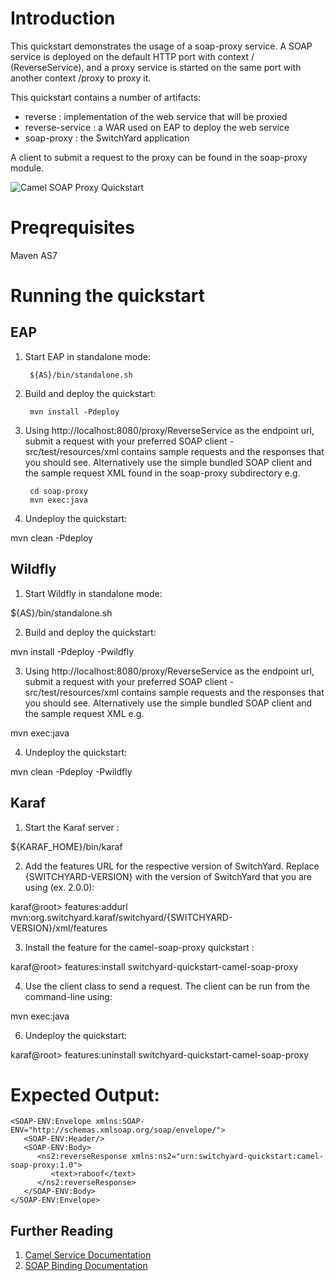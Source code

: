Introduction
============
This quickstart demonstrates the usage of a soap-proxy service. A SOAP service is deployed
on the default HTTP port with context / (ReverseService), and a proxy service is started on the same port
with another context /proxy to proxy it.

This quickstart contains a number of artifacts: 

* reverse : implementation of the web service that will be proxied
* reverse-service : a WAR used on EAP to deploy the web service
* soap-proxy : the SwitchYard application

A client to submit a request to the proxy can be found in the soap-proxy module.

![Camel SOAP Proxy Quickstart](https://github.com/jboss-switchyard/quickstarts/raw/master/camel-soap-proxy/camel-soap-proxy.jpg)

Preqrequisites
==============
Maven
AS7


Running the quickstart
======================


EAP
----------
1. Start EAP in standalone mode:

        ${AS}/bin/standalone.sh

2. Build and deploy the quickstart: 

        mvn install -Pdeploy


3. Using http://localhost:8080/proxy/ReverseService as the endpoint url, submit a request
   with your preferred SOAP client - src/test/resources/xml contains sample requests and
   the responses that you should see. Alternatively use the simple bundled SOAP client and
   the sample request XML found in the soap-proxy subdirectory e.g.

        cd soap-proxy
        mvn exec:java

4. Undeploy the quickstart:

mvn clean -Pdeploy 


Wildfly
----------
1. Start Wildfly in standalone mode:

${AS}/bin/standalone.sh

2. Build and deploy the quickstart: 

mvn install -Pdeploy -Pwildfly


3. Using http://localhost:8080/proxy/ReverseService as the endpoint url, submit a request
with your preferred SOAP client - src/test/resources/xml contains sample requests and
the responses that you should see. Alternatively use the simple bundled SOAP client and
the sample request XML e.g.

mvn exec:java

4. Undeploy the quickstart:

mvn clean -Pdeploy -Pwildfly


Karaf
----------
1. Start the Karaf server :

${KARAF_HOME}/bin/karaf

2. Add the features URL for the respective version of SwitchYard.   Replace {SWITCHYARD-VERSION}
with the version of SwitchYard that you are using (ex. 2.0.0): 

karaf@root> features:addurl mvn:org.switchyard.karaf/switchyard/{SWITCHYARD-VERSION}/xml/features

3. Install the feature for the camel-soap-proxy quickstart :

karaf@root> features:install switchyard-quickstart-camel-soap-proxy

4. Use the client class to send a request.  The client can be run from the command-line using:

mvn exec:java

6. Undeploy the quickstart:

karaf@root> features:uninstall switchyard-quickstart-camel-soap-proxy



Expected Output:
================
```
<SOAP-ENV:Envelope xmlns:SOAP-ENV="http://schemas.xmlsoap.org/soap/envelope/">
   <SOAP-ENV:Header/>
   <SOAP-ENV:Body>
      <ns2:reverseResponse xmlns:ns2="urn:switchyard-quickstart:camel-soap-proxy:1.0">
         <text>raboof</text>
      </ns2:reverseResponse>
   </SOAP-ENV:Body>
</SOAP-ENV:Envelope>
```


## Further Reading

1. [Camel Service Documentation](https://docs.jboss.org/author/display/SWITCHYARD/Camel)
2. [SOAP Binding Documentation](https://docs.jboss.org/author/display/SWITCHYARD/SOAP)
